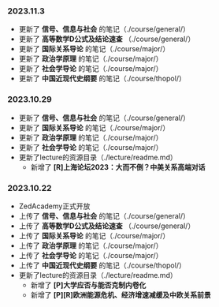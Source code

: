 ### 2023.11.3

- 更新了 **信号、信息与社会** 的笔记（./course/general/）
- 更新了 **高等数学D公式及结论速查** （./course/general/）
- 更新了 **国际关系导论** 的笔记（./course/major/）
- 更新了 **政治学原理** 的笔记（./course/major/）
- 更新了 **社会学导论** 的笔记（./course/major/）
- 更新了 **中国近现代史纲要** 的笔记（./course/thopol/）

### 2023.10.29

- 更新了 **信号、信息与社会** 的笔记（./course/general/）
- 更新了 **国际关系导论** 的笔记（./course/major/）
- 更新了 **政治学原理** 的笔记（./course/major/）
- 更新了 **社会学导论** 的笔记（./course/major/）
- 更新了lecture的资源目录（./lecture/readme.md）
  - 新增了 **[R]上海论坛2023：大而不倒？中美关系高端对话**

### 2023.10.22

- ZedAcademy正式开放
- 上传了 **信号、信息与社会** 的笔记（./course/general/）
- 上传了 **高等数学D公式及结论速查** （./course/general/）
- 上传了 **国际关系导论** 的笔记（./course/major/）
- 上传了 **政治学原理** 的笔记（./course/major/）
- 上传了 **社会学导论** 的笔记（./course/major/）
- 上传了 **中国近现代史纲要** 的笔记（./course/thopol/）
- 更新了lecture的资源目录（./lecture/readme.md）
  - 新增了 **[P]大学应否与能否克制内卷化**
  - 新增了 **[P][R]欧洲能源危机、经济增速减缓及中欧关系前景**
